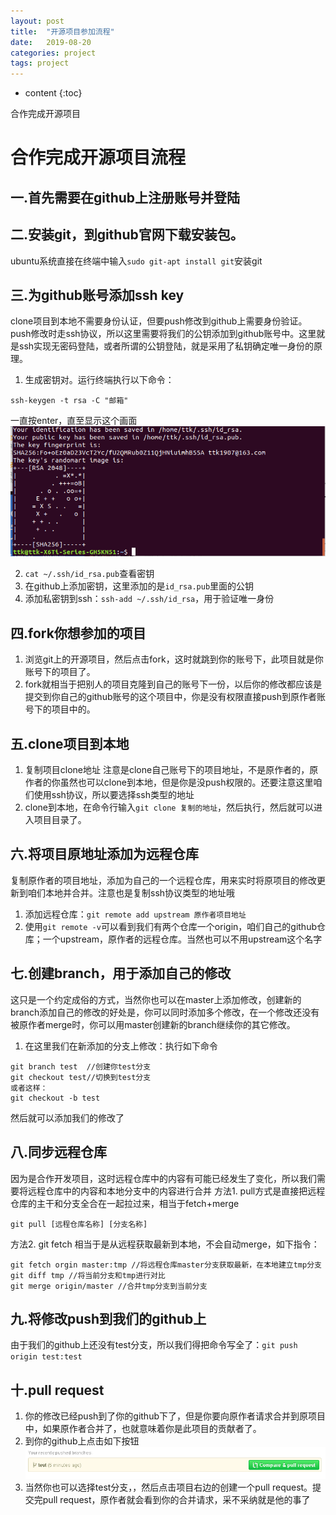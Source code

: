 ```yaml
---
layout: post
title:  "开源项目参加流程"
date:   2019-08-20
categories: project
tags: project
---
```


* content
{:toc}

合作完成开源项目









<!-- ![燕十八](http://7q5cdt.com1.z0.glb.clouddn.com/teach-girlfriend-html-18swallows.png) -->
# 合作完成开源项目流程

## 一.首先需要在github上注册账号并登陆

## 二.安装git，到github官网下载安装包。
ubuntu系统直接在终端中输入`sudo git-apt install git`安装git

## 三.为github账号添加ssh key
clone项目到本地不需要身份认证，但要push修改到github上需要身份验证。push修改时走ssh协议，所以这里需要将我们的公钥添加到github账号中。这里就是ssh实现无密码登陆，或者所谓的公钥登陆，就是采用了私钥确定唯一身份的原理。

1. 生成密钥对。运行终端执行以下命令：
```
ssh-keygen -t rsa -C "邮箱"
```
一直按enter，直至显示这个画面
![最终画面](/assets/ssh密钥.png)

2. `cat ~/.ssh/id_rsa.pub`查看密钥
3. 在github上添加密钥，这里添加的是`id_rsa.pub`里面的公钥
4. 添加私密钥到ssh：`ssh-add ~/.ssh/id_rsa`，用于验证唯一身份

## 四.fork你想参加的项目
1. 浏览git上的开源项目，然后点击fork，这时就跳到你的账号下，此项目就是你账号下的项目了。
2. fork就相当于把别人的项目克隆到自己的账号下一份，以后你的修改都应该是提交到你自己的github账号的这个项目中，你是没有权限直接push到原作者账号下的项目中的。

## 五.clone项目到本地
1. 复制项目clone地址
注意是clone自己账号下的项目地址，不是原作者的，原作者的你虽然也可以clone到本地，但是你是没push权限的。还要注意这里咱们使用ssh协议，所以要选择ssh类型的地址
2. clone到本地，在命令行输入`git clone 复制的地址`，然后执行，然后就可以进入项目目录了。

## 六.将项目原地址添加为远程仓库
复制原作者的项目地址，添加为自己的一个远程仓库，用来实时将原项目的修改更新到咱们本地并合并。注意也是复制ssh协议类型的地址哦
1. 添加远程仓库：`git remote add upstream 原作者项目地址`
2. 使用`git remote -v`可以看到我们有两个仓库一个origin，咱们自己的github仓库；一个upstream，原作者的远程仓库。当然也可以不用upstream这个名字

## 七.创建branch，用于添加自己的修改
这只是一个约定成俗的方式，当然你也可以在master上添加修改，创建新的branch添加自己的修改的好处是，你可以同时添加多个修改，在一个修改还没有被原作者merge时，你可以用master创建新的branch继续你的其它修改。
1. 在这里我们在新添加的分支上修改：执行如下命令
```
git branch test  //创建你test分支
git checkout test//切换到test分支
或者这样：
git checkout -b test
```
然后就可以添加我们的修改了

## 八.同步远程仓库
因为是合作开发项目，这时远程仓库中的内容有可能已经发生了变化，所以我们需要将远程仓库中的内容和本地分支中的内容进行合并
方法1. pull方式是直接把远程仓库的主干和分支全合在一起拉过来，相当于fetch+merge
```
git pull [远程仓库名称] [分支名称]
```
方法2. git fetch 相当于是从远程获取最新到本地，不会自动merge，如下指令：
```
git fetch orgin master:tmp //将远程仓库master分支获取最新，在本地建立tmp分支
git diff tmp //将当前分支和tmp进行对比
git merge origin/master //合并tmp分支到当前分支
```

## 九.将修改push到我们的github上
由于我们的github上还没有test分支，所以我们得把命令写全了：`git push origin test:test`

## 十.pull request
1. 你的修改已经push到了你的github下了，但是你要向原作者请求合并到原项目中，如果原作者合并了，也就意味着你是此项目的贡献者了。
2. 到你的github上点击如下按钮
![pull request](/assets/拉取请求.png)
3. 当然你也可以选择test分支，，然后点击项目右边的创建一个pull request。提交完pull request，原作者就会看到你的合并请求，采不采纳就是他的事了






